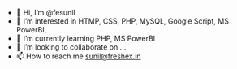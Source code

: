 - 👋 Hi, I’m @fesunil
- 👀 I’m interested in HTMP, CSS, PHP, MySQL, Google Script, MS PowerBI, 
- 🌱 I’m currently learning PHP, MS PowerBI
- 💞️ I’m looking to collaborate on ...
- 📫 How to reach me sunil@freshex.in

<!---
fesunil/fesunil is a ✨ special ✨ repository because its `README.md` (this file) appears on your GitHub profile.
You can click the Preview link to take a look at your changes.
--->

